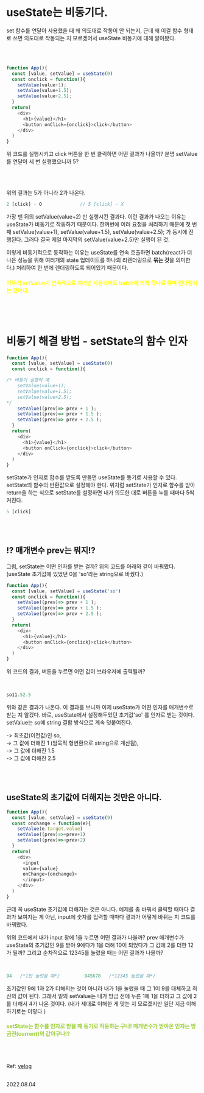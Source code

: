 # useState는 비동기다.
set 함수를 연달아 사용했을 때 왜 의도대로 작동이 안 되는지, 근데 왜 이걸 함수 형태로 쓰면 의도대로 작동되는 지 모르겠어서 useState 비동기에 대해 알아봤다.

<br/><br/>

```js
function App(){
  const [value, setValue] = useState(0)
  const onclick = function(){
    setValue(value+1);
    setValue(value+1.5);
    setValue(value+2.5);
  }
  return(
    <div>
      <h1>{value}</h1>
      <button onClick={onclick}>click</button>
    </div>
  )
}
```
위 코드를 실행시키고 click 버튼을 한 번 클릭하면 어떤 결과가 나올까? 분명 setValue를 연달아 세 번 실행했으니까 5?

<br/><br/>

위의 결과는 5가 아니라 2가 나온다.
```js
2 [click] - O              // 5 [click] - X
```
가장 맨 뒤의 setValue(value+2) 만 실행시킨 결과다. 이런 결과가 나오는 이유는 useState가 비동기로 작동하기 때문이다. 한꺼번에 여러 요청을 처리하기 때문에 첫 번째 setValue(value+1), setValue(value+1.5), setValue(value+2.5); 가 동시에 진행된다. 그러다 결국 제일 마지막의 setValue(value+2.5)만 실행이 된 것.

이렇게 비동기적으로 동작하는 이유는 useState를 연속 호출하면 batch(react가 더 나은 성능을 위해 여러개의 state 업데이트를 하나의 리렌더링으로 **묶는 것**을 의미한다.) 처리하여 한 번에 렌더링하도록 되어있기 때문이다.

<h4 style='color: yellow'>아무리 setValue가 연속적으로 여러번 사용되어도 batch에 의해 하나로 묶여 렌더링되는 것이다.<h3>

<br/><br/>

# 비동기 해결 방법 - setState의 함수 인자

```js
function App(){
  const [value, setValue] = useState(0)
  const onclick = function(){

/* 비동기 실행의 예
    setValue(value+1);
    setValue(value+1.5);
    setValue(value+2.5);
*/
    setValue((prev)=> prev + 1 );
    setValue((prev)=> prev + 1.5 );
    setValue((prev)=> prev + 2.5 );
  }
  return(
    <div>
      <h1>{value}</h1>
      <button onClick={onclick}>click</button>
    </div>
  )
}
```
setState가 인자로 함수를 받도록 만들면 useState를 동기로 사용할 수 있다. setState의 함수의 반환값으로 설정해야 한다. 위처럼 setState가 인자로 함수를 받아 return을 하는 식으로 setState를 설정하면 내가 의도한 대로 버튼을 누를 때마다 5씩 커진다.

```js
5 [click]
```

<br/><br/>
## ⁉ 매개변수 prev는 뭐지⁉

그럼, setState는 어떤 인자를 받는 걸까? 위의 코드를 아래와 같이 바꿔봤다. (useState 초기값에 있었던 0을 'so'라는 string으로 바꿨다.)

```js
function App(){
  const [value, setValue] = useState('so')
  const onclick = function(){
    setValue((prev)=> prev + 1 );
    setValue((prev)=> prev + 1.5 );
    setValue((prev)=> prev + 2.5 );
  }
  return(
    <div>
      <h1>{value}</h1>
      <button onClick={onclick}>click</button>
    </div>
  )
}
```
위 코드의 결과, 버튼을 누르면 어떤 값이 브라우저에 출력될까?

<br/>

```js
so11.52.5
```
위와 같은 결과가 나온다. 이 결과를 보니까 이제 useState가 어떤 인자를 매개변수로 받는 지 알겠다. 바로, useState에서 설정해두었던 초기값'so' 를 인자로 받는 것이다. setValue는 so에 string 결합 방식으로 계속 덧붙여진다.

-> 최초값(이전값)인 so,   
-> 그 값에 더해진 1 (암묵적 형변환으로 string으로 계산됨),   
-> 그 값에 더해진 1.5   
-> 그 값에 더해진 2.5

<br/><br/>
## useState의 초기값에 더해지는 것만은 아니다.

```js
function App(){
  const [value, setValue] = useState(9)
  const onchange = function(e){
    setValue(e.target.value)
    setValue((prev)=>+prev+1)
    setValue((prev)=>+prev+2)
  }
  return(
    <div>
      <input
      value={value}
      onChange={onchange}>
      </input>
    </div>
  )
}
```
근데 꼭 useState 초기값에 더해지는 것은 아니다. 예제를 좀 바꿔서 클릭할 때마다 결과가 보여지는 게 아닌, input에 숫자를 입력할 때마다 결과가 어떻게 바뀌는 지 코드를 바꿔봤다.

위의 코드에서 내가 input 창에 1을 누르면 어떤 결과가 나올까? prev 매개변수가 useState의 초기값인 9를 받아 9에다가 1을 더해 10이 되었다가 그 값에 2를 더한 12가 될까?
그리고 순차적으로 12345를 눌렀을 때는 어떤 결과가 나올까?

<br/>

```js
94   /*1만 눌렀을 때*/         945678   /*12345 눌렀을 때*/
```
초기값인 9에 1과 2가 더해지는 것이 아니라 내가 1을 눌렀을 때 그 1이 9를 대체하고 최신의 값이 된다. 그래서 밑의 setValue는 내가 방금 전에 누른 1에 1을 더하고 그 값에 2를 더해서 4가 나온 것이다.
(내가 제대로 이해한 게 맞는 지 모르겠지만 일단 지금 이해하기로는 이렇다.)

<h4 style='color:yellowgreen'>setState는 함수를 인자로 받을 때 동기로 작동하는 구나!
매개변수가 받아온 인자는 방금전(current)의 값이구나!?</h4>

<br/><br/>


Ref: [velog](https://velog.io/@alstnsrl98/useState는-동기-비동기-동기적-처리)

<br/>
2022.08.04
